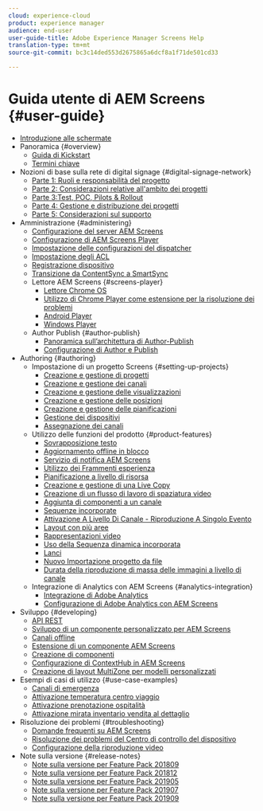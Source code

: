 ```yaml
---
cloud: experience-cloud
product: experience manager
audience: end-user
user-guide-title: Adobe Experience Manager Screens Help
translation-type: tm+mt
source-git-commit: bc3c14ded553d2675865a6dcf8a1f71de501cd33

---
```



# Guida utente di AEM Screens {#user-guide}

+ [Introduzione alle schermate](aem-screens-introduction.md)
+ Panoramica {#overview}
   + [Guida di Kickstart](kickstart-for-aem-screens.md)
   + [Termini chiave](screens-glossary.md)
+ Nozioni di base sulla rete di digital signage {#digital-signage-network}
   + [Parte 1: Ruoli e responsabilità del progetto](project-roles-responsibilities.md)
   + [Parte 2: Considerazioni relative all'ambito dei progetti](project-considerations.md)
   + [Parte 3:Test, POC, Pilots &amp; Rollout](testing-pocs-pilots-rollouts.md)
   + [Parte 4: Gestione e distribuzione dei progetti](project-management-and-deployment.md)
   + [Parte 5: Considerazioni sul supporto](support-considerations.md)
+ Amministrazione {#administering}
   + [Configurazione del server AEM Screens](configuring-screens-introduction.md)
   + [Configurazione di AEM Screens Player](working-with-screens-player.md)
   + [Impostazione delle configurazioni del dispatcher](dispatcher-configurations-aem-screens.md)
   + [Impostazione degli ACL](setting-up-acls.md)
   + [Registrazione dispositivo](device-registration.md)
   + [Transizione da ContentSync a SmartSync](smartsync.md)
   + Lettore AEM Screens {#screens-player}
      + [Lettore Chrome OS](implementing-chrome-os-player.md)
      + [Utilizzo di Chrome Player come estensione per la risoluzione dei problemi](using-chrome-player-as-an-extension.md)
      + [Android Player](implementing-android-player.md)
      + [Windows Player](implementing-windows-player.md)
   + Author Publish {#author-publish}
      + [Panoramica sull’architettura di Author-Publish](author-publish-architecture-overview.md)
      + [Configurazione di Author e Publish](author-and-publish.md)
+ Authoring {#authoring}
   + Impostazione di un progetto Screens {#setting-up-projects}
      + [Creazione e gestione di progetti](creating-a-screens-project.md)
      + [Creazione e gestione dei canali](managing-channels.md)
      + [Creazione e gestione delle visualizzazioni](managing-displays.md)
      + [Creazione e gestione delle posizioni](managing-locations.md)
      + [Creazione e gestione delle pianificazioni](managing-schedules.md)
      + [Gestione dei dispositivi](managing-devices.md)
      + [Assegnazione dei canali](channel-assignment.md)
   + Utilizzo delle funzioni del prodotto {#product-features}
      + [Sovrapposizione testo](text-overlay.md)
      + [Aggiornamento offline in blocco](bulk-offline-update.md)
      + [Servizio di notifica AEM Screens](screens-notifications-service.md)
      + [Utilizzo dei Frammenti esperienza](experience-fragments-in-screens.md)
      + [Pianificazione a livello di risorsa](asset-level-scheduling.md)
      + [Creazione e gestione di una Live Copy](managing-livecopy.md)
      + [Creazione di un flusso di lavoro di spaziatura video](creating-a-video-padding-workflow.md)
      + [Aggiunta di componenti a un canale](adding-components-to-a-channel.md)
      + [Sequenze incorporate](embedded-sequences.md)
      + [Attivazione A Livello Di Canale - Riproduzione A Singolo Evento](channel-level-activation.md)
      + [Layout con più aree](multi-zone-layout-aem-screens.md)
      + [Rappresentazioni video](generating-renditions.md)
      + [Uso della Sequenza dinamica incorporata](dynamic-embedded-sequences.md)
      + [Lanci](launches.md)
      + [Nuovo Importazione progetto da file](project-importer.md)
      + [Durata della riproduzione di massa delle immagini a livello di canale](channel-level-image-playback.md)
   + Integrazione di Analytics con AEM Screens {#analytics-integration}
      + [Integrazione di Adobe Analytics](adobe-analytics-integration-aem-screens.md)
      + [Configurazione di Adobe Analytics con AEM Screens](configuring-adobe-analytics-aem-screens.md)
+ Sviluppo {#developing}
   + [API REST](rest-api.md)
   + [Sviluppo di un componente personalizzato per AEM Screens](developing-custom-component-tutorial-develop.md)
   + [Canali offline](offline-channels.md)
   + [Estensione di un componente AEM Screens](extending-component-tutorial-develop.md)
   + [Creazione di componenti](creating-components.md)
   + [Configurazione di ContextHub in AEM Screens](configuring-context-hub.md)
   + [Creazione di layout MultiZone per modelli personalizzati](creating-custom-templates-multizone-layouts.md)
+ Esempi di casi di utilizzo {#use-case-examples}
   + [Canali di emergenza](emergency-channel.md)
   + [Attivazione temperatura centro viaggio](local-temperature-activation.md)
   + [Attivazione prenotazione ospitalità](hospitality-reservation-activation.md)
   + [Attivazione mirata inventario vendita al dettaglio](retail-inventory-activation.md)
+ Risoluzione dei problemi {#troubleshooting}
   + [Domande frequenti su AEM Screens](aem-screens-faqs.md)
   + [Risoluzione dei problemi del Centro di controllo del dispositivo](monitoring-screens.md)
   + [Configurazione della riproduzione video](troubleshoot-videos.md)
+ Note sulla versione {#release-notes}
   + [Note sulla versione per Feature Pack 201809](screens-release-notes.md)
   + [Note sulla versione per Feature Pack 201812](release-notes-fp-201812.md)
   + [Note sulla versione per Feature Pack 201905](screens-release-notes-fp-201905.md)
   + [Note sulla versione per Feature Pack 201907](release-notes-fp-201907.md)
   + [Note sulla versione per Feature Pack 201909](release-notes-fp-201909.md)
